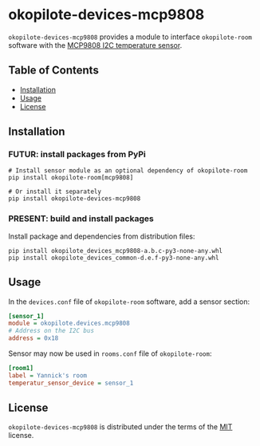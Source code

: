 # okopilote-devices-mcp9808

`okopilote-devices-mcp9808` provides a module to interface `okopilote-room`
software with the [MCP9808 I2C temperature sensor](https://www.adafruit.com/product/1782).

## Table of Contents

- [Installation](#installation)
- [Usage](#usage)
- [License](#license)

## Installation

### FUTUR: install packages from PyPi

```console
# Install sensor module as an optional dependency of okopilote-room
pip install okopilote-room[mcp9808]

# Or install it separately
pip install okopilote-devices-mcp9808
```

### PRESENT: build and install packages

Install package and dependencies from distribution files:

```console
pip install okopilote_devices_mcp9808-a.b.c-py3-none-any.whl
pip install okopilote_devices_common-d.e.f-py3-none-any.whl
```

## Usage

In the `devices.conf` file of `okopilote-room` software, add a sensor section:
```ini
[sensor_1]
module = okopilote.devices.mcp9808
# Address on the I2C bus
address = 0x18
```

Sensor may now be used in `rooms.conf` file of `okopilote-room`:
```ini
[room1]
label = Yannick's room
temperatur_sensor_device = sensor_1
```

## License

`okopilote-devices-mcp9808` is distributed under the terms of the [MIT](https://spdx.org/licenses/MIT.html) license.
